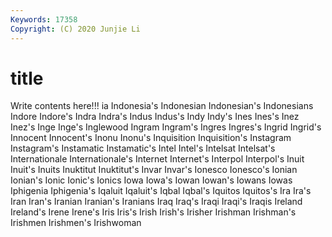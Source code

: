 ```yaml
---
Keywords: 17358
Copyright: (C) 2020 Junjie Li
---
```


# title

Write contents here!!!
ia 
Indonesia's 
Indonesian 
Indonesian's 
Indonesians
Indore 
Indore's 
Indra 
Indra's 
Indus 
Indus's 
Indy 
Indy's 
Ines 
Ines's
Inez 
Inez's 
Inge 
Inge's 
Inglewood 
Ingram 
Ingram's 
Ingres 
Ingres's 
Ingrid
Ingrid's 
Innocent 
Innocent's 
Inonu 
Inonu's 
Inquisition 
Inquisition's 
Instagram 
Instagram's 
Instamatic
Instamatic's 
Intel 
Intel's 
Intelsat 
Intelsat's 
Internationale 
Internationale's 
Internet 
Internet's 
Interpol
Interpol's 
Inuit 
Inuit's 
Inuits 
Inuktitut 
Inuktitut's 
Invar 
Invar's 
Ionesco 
Ionesco's
Ionian 
Ionian's 
Ionic 
Ionic's 
Ionics 
Iowa 
Iowa's 
Iowan 
Iowan's 
Iowans
Iowas 
Iphigenia 
Iphigenia's 
Iqaluit 
Iqaluit's 
Iqbal 
Iqbal's 
Iquitos 
Iquitos's 
Ira
Ira's 
Iran 
Iran's 
Iranian 
Iranian's 
Iranians 
Iraq 
Iraq's 
Iraqi 
Iraqi's
Iraqis 
Ireland 
Ireland's 
Irene 
Irene's 
Iris 
Iris's 
Irish 
Irish's 
Irisher
Irishman 
Irishman's 
Irishmen 
Irishmen's 
Irishwoman 
